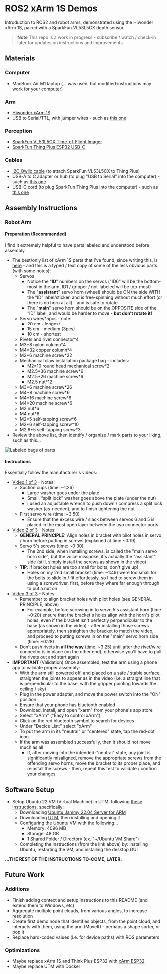 # ROS2 xArm 1S Demos
Introduction to ROS2 and robot arms, demonstrated using the Hiwonder xArm 1S, paired with a SparkFun VL53L5CX depth sensor.

> **Note**
> This repo is a work in progress - subscribe / watch / check-in later for updates on instructions and improvements

## Materials
### Computer
* MacBook Air M1 laptop (... was used, but modified instructions may work for your computer)
### Arm
* [Hiwonder xArm 1S](https://www.amazon.com/dp/B0793PFGCY)
* USB to Serial/TTL, with jumper wires - such as [this one](https://www.amazon.com/dp/B00LODGRV8)
### Perception
* [SparkFun VL53L5CX Time-of-Flight Imager](https://www.amazon.com/dp/B09YWSLVV9)
* [SparkFun Thing Plus ESP32 USB-C](https://www.amazon.com/dp/B0BC29D9QG)
### Cables
* [I2C Qwiic cable](https://www.amazon.com/dp/B08HQ1VSVL) (to attach SparkFun VL53L5CX to Thing Plus)
* USB-A to C adapter or hub (to plug "USB to Serial" into the computer) - such as [this one](https://www.amazon.com/AmazonBasics-Type-C-Gen1-Female-Adapter/dp/B01GGKYXVE)
* USB-C cord (to plug SparkFun Thing Plus into the computer) - such as [this one](https://www.amazon.com/Charging-Replacement-MacBook-Google-Charger/dp/B07RYWPCG8)

## Assembly Instructions
### Robot Arm
#### Preparation (Recommended)
I find it extremely helpful to have parts labeled and understood before assembly.
* The best/only list of xArm 1S parts that I've found, since writing this, is [here](https://m.media-amazon.com/images/S/aplus-media-library-service-media/95848152-2401-4879-9036-df7737391135.__CR0,0,970,300_PT0_SX970_V1___.jpg) - and this is a typed / text copy of some of the less obvious parts (with some notes):
  * Servos
    * Notice the “**ID**” numbers on the servos ("ID6" will be the bottom-most in the arm, ID1 / gripper / not-labeled will be top-most)
    * The "**assistant**" servo horn (wheel) should be ON the side WITH the “ID” label/sticker, and is free-spinning without much effort (or there is no horn at all) - and is safe to rotate
    * The "**main**" servo horn should be on the OPPOSITE side of the “ID” label, and would be harder to move - **but don’t rotate it!**
  * Servo wires\*5pcs - note:
    * 20 cm - longest
    * 15 cm - medium (3pcs)
    * 10 cm - shortest
  * Rivets and rivet connector\*4
  * M3\*8 nylon column\*4
  * M4\*32 copper column\*4
  * M2\*6 machine screw\*22
  * Mechanical claw installation package bag - includes:
    * M2\*10 round head mechanical screw\*2
    * M2.5\*36 machine screw\*6
    * M2.5\*26 machine screw\*6
    * M2.5 nut\*12
  * M3\*6 machine screw\*26
  * M4\*8 machine screw\*6
  * M4\*16 machine screw\*6
  * M4\*20 machine screw\*6
  * M2 nut\*6
  * M4 nut\*6
  * M2\*5 self-tapping screw\*6
  * M2\*6 self-tapping screw\*10
  * M2.6\*5 self-tapping screw\*3
* Review the above list, then identify / organize / mark parts to your liking, such as this...

![Labeled bags of parts](docs/images/xarm_1s_parts_labeled.png)

#### Instructions
Essentially follow the manufacturer's videos:
* [Video 1 of 3](https://www.youtube.com/watch?v=68N5oQAYfEI) - Notes:
  * Suction cups (time: ~1:26)
    * Large washer goes under the plate
    * Small, “split lock” washer goes above the plate (under the nut)
    * I used an adjustable wrench to push down / compress a split lock washer (as-needed), and to finish tightening the nut
  * First servo wire (time: ~3:50)
    * Ensure that the excess wire / slack between servos 6 and 5 is placed in the most open layer between the two connector ports
* [Video 2 of 3](https://www.youtube.com/watch?v=BhTdgkRTBoE) - Notes:
  * **GENERAL PRINCIPLE:** Align holes in bracket with pilot holes in servo / horn before putting in screws (explained at time ~0:19)
  * Servo 5's screws (time: ~0:30)
    * The 2nd side, when installing screws, is called the "main servo horn side", but the voice misspoke, it's actually the "assistant" side (still, simply install the screws as shown in the video)
  * **TIP**: If bracket holes are too small for bolts, don't give up!
    * Holes on my 2nd small bracket (time: ~1:49) were too small for the bolts to slide in / fit effortlessly, so I had to screw them in using a screwdriver, first, before they where far enough through to put a nut on
* [Video 3 of 3](https://www.youtube.com/watch?v=ij0365iMALk) - Notes:
  * Remember to align bracket holes with pilot holes (see GENERAL PRINCIPLE, above)
    * For example, before screwing in to servo 5's assistant horn (time ~0:20) ensure that the bracket's holes align with the horn's pilot holes, even if the bracket isn't perfectly perpendicular to the base (as shown in the video) - after installing those screws appropriately, then straighten the bracket to match the video, and proceed to putting screws in on the "main" servo horn side (time: ~0:28)
  * Don’t push rivets in **all the way** (time: ~3:25) until after the rivet/wire connector is in place (on the other end), otherwise you’ll have to pull the rivets out and start again
 * **IMPORTANT** (Validation) Once assembled, test the arm using a phone app to validate proper assembly:
   * With the arm still powered off, and placed on a safe / stable surface, straighten the joints to appear as in the video (i.e. a straight line that is perpendicular to the base, with the gripper pointing towards the ceiling / sky)
   * Plug in the power adapter, and move the power switch into the "ON" position
   * Ensure that your phone has bluetooth enabled
   * Download, install, and open "xarm" from your phone's app store
   * Select "xArm" ("Easy to control xArm")
   * Click on the red bluetooth symbol to search for devices
   * Under "Decice List:" select "xArm"
   * To put the arm in its "neutral" or "centered" state, tap the red-dot icon
   * If the arm was assembled successfully, then it should not move much as all
     * If, after moving into the intended-"neutral" state, any joint is significantly misaligned, remove the appropriate screws from the offending servo horns, move the bracket to its proper place, and reinstall the screws - then, repeat this test to validate / confirm your changes

## Software Setup
* Setup Ubuntu 22 VM (Virtual Machine) in UTM, following [these instructions](https://medium.com/geekculture/virtualization-on-apple-mac-m1-4cbfb809bb89), specifically:
  * Downloading [Ubuntu Jammy 22.04 Server for ARM](https://cdimage.ubuntu.com/releases/22.04/release/ubuntu-22.04.2-live-server-arm64.iso?_ga=2.174404450.1910438372.1686692641-691915132.1684358619)
  * Downloading [UTM](https://github.com/utmapp/UTM/releases/latest/download/UTM.dmg), then installing and opening it
  * Configuring the Ubuntu VM with the following...
    * Memory: 4096 MB
    * Storage: 48 GB
    * 1 Shared Folder / Directory (ex. "~/Ubuntu VM Share")
  * Completing the instructions (from the link above) by: installing Ubuntu, restarting the VM, and installing the desktop GUI

**...THE REST OF THE INSTRUCTIONS TO-COME, LATER.**

## Future Work
### Additions
* Finish adding context and setup instructions to this README (and extend them to Windows, etc)
* Aggregate multiple point clouds, from various angles, to increase resolution
* Create first demo node that identifies objects, from the point cloud, and interacts with them, using the arm (MoveIt) - perhaps a shape sorter, or pop it
* Replace hard-coded values (i.e. for device paths) with ROS parameters
### Optimizations
* Maybe replace xArm 1S and Think Plus ESP32 with [xArm ESP32](https://www.hiwonder.com/products/xarm-esp32)
* Maybe replace UTM with Docker

